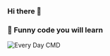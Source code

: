 ### Hi there 👋

<!--
**oxff644/oxff644** is a ✨ _special_ ✨ repository because its `README.md` (this file) appears on your GitHub profile.

Here are some ideas to get you started:

🔭 I’m currently working on HangZhou
🌱 I’m currently learning ...
👯 I’m looking to collaborate on ...
🤔 I’m looking for help with ...
💬 Ask me about ...
📫 How to reach me: ...
😄 Pronouns: ...
⚡ Fun fact: ...
-->

### 🤡 Funny code you will learn

![Every Day CMD](https://pyocean.com/every_day_cmd/png)
